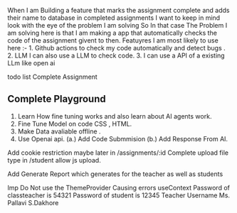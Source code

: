 When I am Building a feature that marks the assignment complete and adds their name to database in completed assignments I want to keep in mind look with the eye of the problem I am solving
So In that case The Problem I am solving here is that I am making a app that automatically checks the code of the assignment givent to then.
 Featuyres I am most likely to use here :-
     1. Github actions to check my code automatically and detect bugs .
     2. LLM I can also use a LLM to check code.
     3. I can use a API of a existing LLm like open ai 

todo list 
Complete Assignment

## Complete Playground 
1. Learn How fine tuning works and also learn about AI agents work.  
2. Fine Tune Model on code CSS , HTML.
3. Make Data avaliable offline .
4. Use Openai api.
(a.) Add Code Submmision 
(b.) Add Response From AI.

Add cookie restriction maybe later in /assignments/:id
Complete upload file type in /student allow js upload.
 
Add Generate Report which generates for the teacher as well as students


Imp Do Not use the ThemeProvider Causing errors useContext 
Password of classteacher is 54321
Password of student is 12345
Teacher Username Ms. Pallavi S.Dakhore